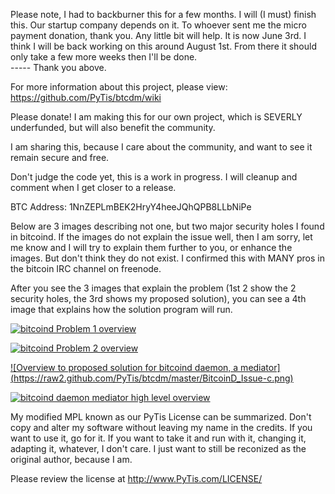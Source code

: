 Please note, I had to backburner this for a few months.  I will (I must) finish this.  Our startup company depends on it.  To whoever sent me the micro payment donation, thank you.  Any little bit will help.  It is now June 3rd.  I think I will be back working on this around August 1st.  From there it should only take a few more weeks then I'll be done.  
----- Thank you above.


For more information about this project, please view: https://github.com/PyTis/btcdm/wiki


Please donate!  I am making this for our own project, which is SEVERLY underfunded, but will also benefit the community.

I am sharing this, because I care about the community, and want to see it remain secure and free.

Don't judge the code yet, this is a work in progress.  I will cleanup and comment when I get closer to a release.

BTC Address: 1NnZEPLmBEK2HryY4heeJQhQPB8LLbNiPe


Below are 3 images describing not one, but two major security holes I found in bitcoind.  If the images do not explain the issue well, then I am sorry, let me know and I will try to explain them further to you, or enhance the images.  But don't think they do not exist.  I confirmed this with MANY pros in the bitcoin IRC channel on freenode.

After you see the 3 images that explain the problem (1st 2 show the 2 security holes, the 3rd shows my proposed solution), you can see a 4th image that explains how the solution program will run.

[![bitcoind Problem 1 overview](https://raw2.github.com/PyTis/btcdm/master/BitcoinD_Issue-a.png)](https://raw2.github.com/PyTis/btcdm/master/BitcoinD_Issue-a.png)

[![bitcoind Problem 2 overview](https://raw2.github.com/PyTis/btcdm/master/BitcoinD_Issue-b.png)](https://raw2.github.com/PyTis/btcdm/master/BitcoinD_Issue-b.png)


[![Overview to proposed solution for bitcoind daemon, a mediator] (https://raw2.github.com/PyTis/btcdm/master/BitcoinD_Issue-c.png)](https://raw2.github.com/PyTis/btcdm/master/BitcoinD_Issue-c.png)


[![bitcoind daemon mediator high level overview](https://raw2.github.com/PyTis/btcdm/master/BitcoinDm.png)](https://raw2.github.com/PyTis/btcdm/master/BitcoinDm.png)

My modified MPL known as our PyTis License can be summarized.  Don't copy and alter my software without leaving my name in the credits.  If you want to use it, go for it.  If you want to take it and run with it, changing it, adapting it, whatever, I don't care.  I just want to still be reconized as the original author, because I am.

Please review the license at http://www.PyTis.com/LICENSE/

